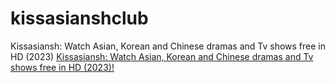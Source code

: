 # kissasianshclub
Kissasiansh: Watch Asian, Korean and Chinese dramas and Tv shows free in HD (2023)
<a href="https://kissasiansh.club/">Kissasiansh: Watch Asian, Korean and Chinese dramas and Tv shows free in HD (2023)!</a>
